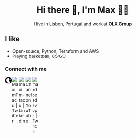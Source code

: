 <h1 align='center'> Hi there 👋, I'm Max 👩‍💻 </h1>

<p align='center'>
  I live in Lisbon, Portugal and work at <b><a href="https://www.olxgroup.com/">OLX Group</a></b> 
</p>

## I like

- Open-source, Python, Terraform and AWS 
- Playing basketball, CS:GO

<!--
**Weekly DevOps show** stream every Monday at 20:00 +1 UTC  
News, events, tools, hands-on experience, chatting and more.. Tune in 
[<img alt="maxdoesdevops | Twitch" width="22px" src="https://cdn.jsdelivr.net/npm/simple-icons@v3/icons/twitch.svg" />][twitch]
-->

### Connect with me

[<img align="left" alt="maximtacu.com" width="22px" src="https://raw.githubusercontent.com/iconic/open-iconic/master/svg/globe.svg" />][website]
[<img align="left" alt="MaximTacu | Twitter" width="22px" src="https://cdn.jsdelivr.net/npm/simple-icons@v3/icons/twitter.svg" />][twitter]
[<img align="left" alt="maxim-tacu | LinkedIn" width="22px" src="https://cdn.jsdelivr.net/npm/simple-icons@v3/icons/linkedin.svg" />][linkedin]
[<img align="left" alt="Channel on YouTube" width="22px" src="https://cdn.jsdelivr.net/npm/simple-icons@v3/icons/youtube.svg" />][youtube]
[<img align="left" alt="maxdoesdevops | Twitch" width="22px" src="https://cdn.jsdelivr.net/npm/simple-icons@v3/icons/twitch.svg" />][twitch]

[website]: https://www.maximtacu.com
[twitter]: https://twitter.com/MaximTacu
[linkedin]: https://www.linkedin.com/in/maxim-tacu/
[youtube]: https://bit.ly/2FhDjpu
[twitch]: https://twitch.tv/maxdoesdevops

<!--
**maxtacu/maxtacu** is a ✨ _special_ ✨ repository because its `README.md` (this file) appears on your GitHub profile.
-->

